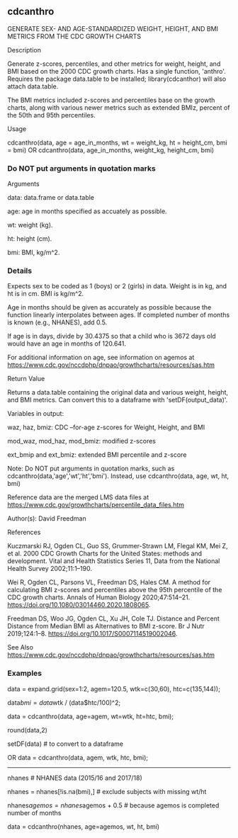## cdcanthro
GENERATE SEX- AND AGE-STANDARDIZED WEIGHT, HEIGHT, AND BMI METRICS FROM THE CDC GROWTH CHARTS

Description

Generate z-scores, percentiles, and other metrics for weight, height, and BMI based on the 2000 CDC growth charts. Has a single function, 'anthro'. Requires the package data.table to be installed; library(cdcanthor) will also attach data.table.

The BMI metrics included z-scores and percentiles base on the growth charts, along with various newer metrics such as extended BMIz, percent of the 50th and 95th percentiles.

Usage

cdcanthro(data, age = age_in_months, wt = weight_kg, ht = height_cm, bmi = bmi)
OR
cdcanthro(data, age_in_months, weight_kg, height_cm, bmi)

### Do NOT put arguments in quotation marks

Arguments

data: data.frame or data.table

age: age in months specified as accuately as possible.

wt: weight (kg).

ht: height (cm).

bmi: BMI, kg/m^2.

### Details
Expects sex to be coded as 1 (boys) or 2 (girls) in data. Weight is in kg, and ht is in cm. BMI is kg/m^2.

Age in months should be given as accurately as possible because the function linearly interpolates between ages. If completed number of months is known (e.g., NHANES), add 0.5.

If age is in days, divide by 30.4375 so that a child who is 3672 days old would have an age in months of 120.641.

For additional information on age, see information on agemos at https://www.cdc.gov/nccdphp/dnpao/growthcharts/resources/sas.htm

Return Value

Returns a data.table containing the original data and various weight, height, and BMI metrics. Can convert this to a dataframe with 'setDF(output_data)'.

Variables in output:

waz, haz, bmiz: CDC –for-age z-scores for Weight, Height, and BMI

mod_waz, mod_haz, mod_bmiz: modified z-scores

ext_bmip and ext_bmiz: extended BMI percentile and z-score

Note: Do NOT put arguments in quotation marks, such as cdcanthro(data,'age','wt','ht','bmi'). Instead, use cdcanthro(data, age, wt, ht, bmi)

Reference data are the merged LMS data files at https://www.cdc.gov/growthcharts/percentile_data_files.htm

Author(s): David Freedman

References

Kuczmarski RJ, Ogden CL, Guo SS, Grummer-Strawn LM, Flegal KM, Mei Z, et al. 2000 CDC Growth Charts for the United States: methods and development. Vital and Health Statistics Series 11, Data from the National Health Survey 2002;11:1–190.

Wei R, Ogden CL, Parsons VL, Freedman DS, Hales CM. A method for calculating BMI z-scores and percentiles above the 95th percentile of the CDC growth charts. Annals of Human Biology 2020;47:514–21. https://doi.org/10.1080/03014460.2020.1808065.

Freedman DS, Woo JG, Ogden CL, Xu JH, Cole TJ. Distance and Percent Distance from Median BMI as Alternatives to BMI z-score. Br J Nutr 2019;124:1–8. https://doi.org/10.1017/S0007114519002046.

See Also
https://www.cdc.gov/nccdphp/dnpao/growthcharts/resources/sas.htm

### Examples

data = expand.grid(sex=1:2, agem=120.5, wtk=c(30,60), htc=c(135,144));

data$bmi = data$wtk / (data$htc/100)^2;

data = cdcanthro(data, age=agem, wt=wtk, ht=htc, bmi);

round(data,2)

setDF(data) # to convert to a dataframe

OR data = cdcanthro(data, agem, wtk, htc, bmi);

---------------------

nhanes   # NHANES data (2015/16 and 2017/18)

nhanes  = nhanes[!is.na(bmi),] # exclude subjects with missing wt/ht

nhanes$agemos = nhanes$agemos + 0.5   # because agemos is completed number of months

data = cdcanthro(nhanes, age=agemos, wt, ht, bmi)
